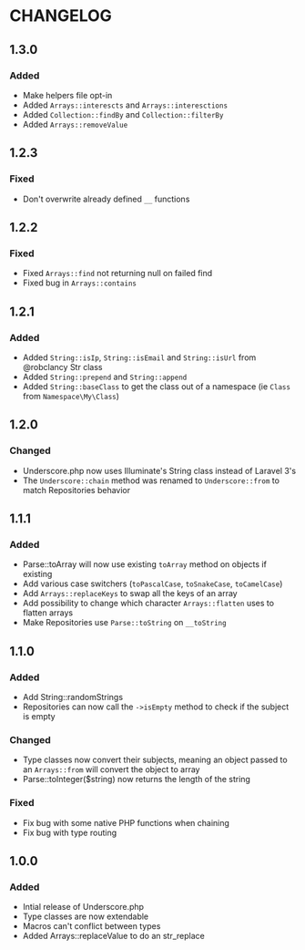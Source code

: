 # CHANGELOG

## 1.3.0

### Added
- Make helpers file opt-in
- Added `Arrays::interescts` and `Arrays::interesctions`
- Added `Collection::findBy` and `Collection::filterBy`
- Added `Arrays::removeValue`

## 1.2.3

### Fixed
- Don't overwrite already defined `__` functions

## 1.2.2

### Fixed
- Fixed `Arrays::find` not returning null on failed find
- Fixed bug in `Arrays::contains`

## 1.2.1

### Added
- Added `String::isIp`, `String::isEmail` and `String::isUrl` from @robclancy Str class
- Added `String::prepend` and `String::append`
- Added `String::baseClass` to get the class out of a namespace (ie `Class` from `Namespace\My\Class`)

## 1.2.0

### Changed
- Underscore.php now uses Illuminate's String class instead of Laravel 3's
- The `Underscore::chain` method was renamed to `Underscore::from` to match Repositories behavior

## 1.1.1

### Added
- Parse::toArray will now use existing `toArray` method on objects if existing
- Add various case switchers (`toPascalCase`, `toSnakeCase`, `toCamelCase`)
- Add `Arrays::replaceKeys` to swap all the keys of an array
- Add possibility to change which character `Arrays::flatten` uses to flatten arrays
- Make Repositories use `Parse::toString` on `__toString`

## 1.1.0

### Added
- Add String::randomStrings
- Repositories can now call the `->isEmpty` method to check if the subject is empty

### Changed
- Type classes now convert their subjects, meaning an object passed to an `Arrays::from` will convert the object to array
- Parse::toInteger($string) now returns the length of the string

### Fixed
- Fix bug with some native PHP functions when chaining
- Fix bug with type routing

## 1.0.0

### Added
- Intial release of Underscore.php
- Type classes are now extendable
- Macros can't conflict between types
- Added Arrays::replaceValue to do an str_replace

